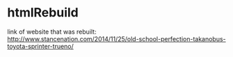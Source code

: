 # htmlRebuild
link of website that was rebuilt: http://www.stancenation.com/2014/11/25/old-school-perfection-takanobus-toyota-sprinter-trueno/